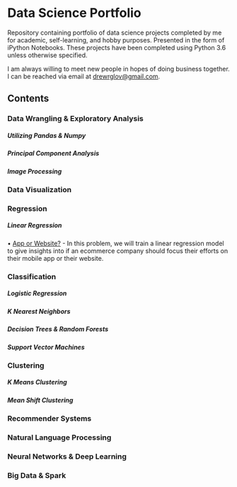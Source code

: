 # Data Science Portfolio

Repository containing portfolio of data science projects completed by me for academic, self-learning, and hobby purposes. Presented in the form of iPython Notebooks. These projects have been completed using Python 3.6 unless otherwise specified.

I am always willing to meet new people in hopes of doing business together. I can be reached via email at drewrglov@gmail.com.


## Contents

### Data Wrangling & Exploratory Analysis

##### Utilizing Pandas & Numpy

##### Principal Component Analysis

##### Image Processing


### Data Visualization


### Regression


##### Linear Regression
   • [App or Website?](https://github.com/drewglov/Portfolio/blob/master/Linear%20Regression%20-%20App%20or%20Website.ipynb) - In this problem, we will train a linear regression model to give insights into if an ecommerce company should focus their efforts on their mobile app or their website.

### Classification


##### Logistic Regression
  
  
##### K Nearest Neighbors


##### Decision Trees & Random Forests


##### Support Vector Machines
   
   
### Clustering
   
   
##### K Means Clustering


##### Mean Shift Clustering


### Recommender Systems


### Natural Language Processing


### Neural Networks & Deep Learning


### Big Data & Spark

